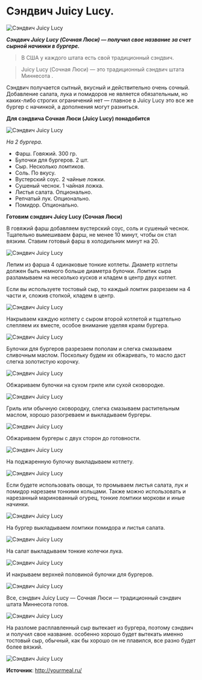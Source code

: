 # Сэндвич Juicy Lucy.

![Сэндвич Juicy Lucy](/images/Kulinar/Import/san_joicy_lucy_001.jpg 'Сэндвич Juicy Lucy')

_**Сэндвич Juicy Lucy (Сочная Люси) — получил свое название за счет сырной начинки в бургере.**_

> В США у каждого штата есть свой традиционный сэндвич.

> Juicy Lucy (Сочная Люси) — это традиционный сэндвич штата Миннесота .

Сэндвич получается сытный, вкусный и действительно очень сочный.  Добавление салата, лука и помидоров не является обязательным, но каких-либо строгих ограничений нет — главное в Juicy Lucy это все же бургер с начинкой, а дополнения могут разниться.

**Для сэндвича Сочная Люси (Juicy Lucy) понадобится**

![Сэндвич Juicy Lucy](/images/Kulinar/Import/san_joicy_lucy_002.jpg 'Сэндвич Juicy Lucy')

_На 2 бургера._

- Фарш. Говяжий. 300 гр.
- Булочки для бургеров. 2 шт.
- Сыр. Несколько ломтиков.
- Соль. По вкусу.
- Вустерский соус. 2 чайные ложки.
- Сушеный чеснок. 1 чайная ложка.
- Листья салата. Опционально.
- Репчатый лук. Опционально.
- Помидор. Опционально.

**Готовим сэндвич Juicy Lucy (Сочная Люси)**

В говяжий фарш добавляем вустерский соус, соль и сушеный чеснок.  Тщательно вымешиваем фарш, не менее 10 минут, чтобы он стал вязким.  Ставим готовый фарш в холодильник минут на 20.

![Сэндвич Juicy Lucy](/images/Kulinar/Import/san_joicy_lucy_003.jpg 'Сэндвич Juicy Lucy')

Лепим из фарша 4 одинаковые тонкие котлеты.  Диаметр котлеты должен быть немного больше диаметра булочки.  Ломтик сыра разламываем на несколько кусков и кладем в центр двух котлет.

Если вы используете тостовый сыр, то каждый ломтик разрезаем на 4 части и, сложив стопкой, кладем в центр.

![Сэндвич Juicy Lucy](/images/Kulinar/Import/san_joicy_lucy_004.jpg 'Сэндвич Juicy Lucy')

Накрываем каждую котлету с сыром второй котлетой и  тщательно слепляем их вместе, особое внимание уделяя краям бургера.

![Сэндвич Juicy Lucy](/images/Kulinar/Import/san_joicy_lucy_005.jpg 'Сэндвич Juicy Lucy')

Булочки для бургеров разрезаем пополам и слегка смазываем сливочным маслом.  Поскольку будем их обжаривать, то масло даст слегка золотистую корочку.

![Сэндвич Juicy Lucy](/images/Kulinar/Import/san_joicy_lucy_006.jpg 'Сэндвич Juicy Lucy')

Обжариваем булочки на сухом  гриле или сухой сковородке.

![Сэндвич Juicy Lucy](/images/Kulinar/Import/san_joicy_lucy_007.jpg 'Сэндвич Juicy Lucy')

Гриль или обычную сковородку, слегка смазываем растительным маслом, хорошо разогреваем и выкладываем бургеры.

![Сэндвич Juicy Lucy](/images/Kulinar/Import/san_joicy_lucy_008.jpg 'Сэндвич Juicy Lucy')

Обжариваем  бургеры с двух сторон до готовности.

![Сэндвич Juicy Lucy](/images/Kulinar/Import/san_joicy_lucy_009.jpg 'Сэндвич Juicy Lucy')

На поджаренную булочку выкладываем котлету.

![Сэндвич Juicy Lucy](/images/Kulinar/Import/san_joicy_lucy_010.jpg 'Сэндвич Juicy Lucy')

Если будете использовать овощи, то промываем листья салата, лук и помидор нарезаем тонкими кольцами. Также можно использовать и нарезанный маринованный огурец, тонкие ломтики моркови и иные начинки.

![Сэндвич Juicy Lucy](/images/Kulinar/Import/san_joicy_lucy_011.jpg 'Сэндвич Juicy Lucy')

На бургер выкладываем ломтики помидора и листья салата.

![Сэндвич Juicy Lucy](/images/Kulinar/Import/san_joicy_lucy_012.jpg 'Сэндвич Juicy Lucy')

На салат выкладываем тонкие колечки лука.

![Сэндвич Juicy Lucy](/images/Kulinar/Import/san_joicy_lucy_013.jpg 'Сэндвич Juicy Lucy')

И накрываем верхней половиной булочки для бургеров.

![Сэндвич Juicy Lucy](/images/Kulinar/Import/san_joicy_lucy_014.jpg 'Сэндвич Juicy Lucy')

Все, сэндвич Juicy Lucy — Сочная Люси — традиционный сэндвич штата Миннесота готов.

![Сэндвич Juicy Lucy](/images/Kulinar/Import/san_joicy_lucy_015.jpg 'Сэндвич Juicy Lucy')

На разломе расплавленный сыр вытекает из бургера, поэтому сэндвич и получил свое название.  особенно хорошо будет вытекать именно тостовый сыр, обычный, как бы хорошо он не плавился, все разно будет более вязкий.

![Сэндвич Juicy Lucy](/images/Kulinar/Import/san_joicy_lucy_016.jpg 'Сэндвич Juicy Lucy')

**Источник**: http://yourmeal.ru/
